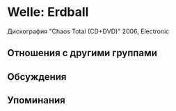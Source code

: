 # Welle: Erdball

Дискография
"Chaos Total (CD+DVD)" 2006, Electronic

## Отношения с другими группами


## Обсуждения


## Упоминания

